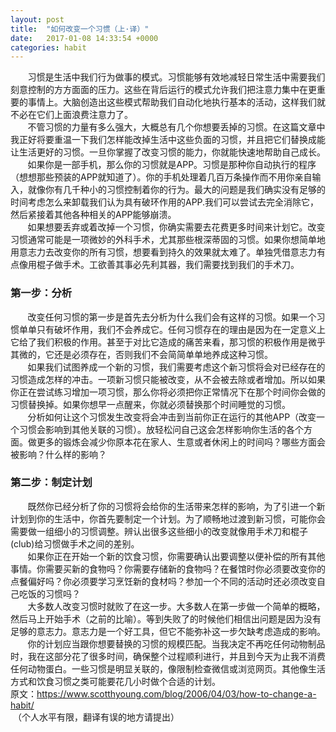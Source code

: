 ```yaml
---
layout: post
title:  "如何改变一个习惯（上·译）"
date:   2017-01-08 14:33:54 +0000
categories: habit
---
```

<div>       习惯是生活中我们行为做事的模式。习惯能够有效地减轻日常生活中需要我们刻意控制的方方面面的压力。这些在背后运行的模式允许我们把注意力集中在更重要的事情上。大脑创造出这些模式帮助我们自动化地执行基本的活动，这样我们就不必在它们上面浪费注意力了。</div>
<div></div>
<div>       不管习惯的力量有多么强大，大概总有几个你想要丢掉的习惯。在这篇文章中我正好将要重温一下我们怎样能改掉生活中这些负面的习惯，并且把它们替换成能让生活更好的习惯。一旦你掌握了改变习惯的能力，你就能快速地帮助自己成长。</div>
<div></div>
<div>       如果你是一部手机，那么你的习惯就是APP。习惯是那种你自动执行的程序（想想那些预装的APP就知道了）。你的手机处理着几百万条操作而不用你亲自输入，就像你有几千种小的习惯控制着你的行为。最大的问题是我们确实没有足够的时间考虑怎么来卸载我们认为具有破环作用的APP.我们可以尝试去完全消除它，然后紧接着其他各种相关的APP能够崩溃。</div>
<div></div>
<div>       如果想要丢弃或着改掉一个习惯，你确实需要去花费更多时间来计划它。改变习惯通常可能是一项微妙的外科手术，尤其那些根深蒂固的习惯。如果你想简单地用意志力去改变你的所有习惯，想要看到持久的效果就太难了。单独凭借意志力有点像用棍子做手术。工欲善其事必先利其器，我们需要找到我们的手术刀。</div>
<div></div>
<div></div>
<h3><strong>第一步：分析</strong></h3>
<div>       改变任何习惯的第一步是首先去分析为什么我们会有这样的习惯。如果一个习惯单单只有破坏作用，我们不会养成它。任何习惯存在的理由是因为在一定意义上它给了我们积极的作用。甚至于对比它造成的痛苦来看，那习惯的积极作用是微乎其微的，它还是必须存在，否则我们不会简简单单地养成这种习惯。</div>
<div></div>
<div>       如果我们试图养成一个新的习惯，我们需要考虑这个新习惯将会对已经存在的习惯造成怎样的冲击。一项新习惯只能被改变，从不会被去除或者增加。所以如果你正在尝试练习增加一项习惯，那么你将必须把你正常情况下在那个时间你会做的习惯替换掉。如果你想早一点醒来，你就必须替换那个时间睡觉的习惯。</div>
<div></div>
<div>       分析如何让这个习惯发生改变将会冲击到当前你正在运行的其他APP（改变一个习惯会影响到其他关联的习惯）。放轻松问自己这会怎样影响你生活的各个方面。做更多的锻炼会减少你原本花在家人、生意或者休闲上的时间吗？哪些方面会被影响？什么样的影响？</div>
<div></div>
<div></div>
<h3><strong>第二步：制定计划</strong></h3>
<div>       既然你已经分析了你的习惯将会给你的生活带来怎样的影响，为了引进一个新计划到你的生活中，你首先要制定一个计划。为了顺畅地过渡到新习惯，可能你会需要做一组细小的习惯调整。辨认出很多这些细小的改变就像用手术刀和棍子(club)给习惯做手术之间的差别。</div>
<div></div>
<div>       如果你正在开始一个新的饮食习惯，你需要确认出要调整以便补偿的所有其他事情。你需要买新的食物吗？你需要存储新的食物吗？在餐馆时你必须要改变你的点餐偏好吗？你必须要学习烹饪新的食材吗？参加一个不同的活动时还必须改变自己吃饭的习惯吗？</div>
<div></div>
<div>       大多数人改变习惯时就败了在这一步。大多数人在第一步做一个简单的概略，然后马上开始手术（之前的比喻）。等到失败了的时候他们相信出问题是因为没有足够的意志力。意志力是一个好工具，但它不能弥补这一步欠缺考虑造成的影响。</div>
<div></div>
<div>       你的计划应当跟你想要替换的习惯的规模匹配。当我决定不再吃任何动物制品时，我在这部分花了很多时间，确保整个过程顺利进行，并且到今天为止我不消费任何动物蛋白。一些习惯是明显关联的，像限制检查微信或浏览网页。其他像生活方式和饮食习惯之类可能要花几小时做个合适的计划。</div>
<div></div>
<div></div>
<div>
<div>原文：<a href="https://www.scotthyoung.com/blog/2006/04/03/how-to-change-a-habit/">https://www.scotthyoung.com/blog/2006/04/03/how-to-change-a-habit/</a></div>
</div>
<div> （个人水平有限，翻译有误的地方请提出）</div>
